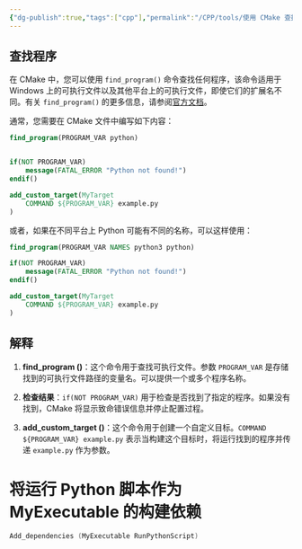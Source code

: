 ```yaml
---
{"dg-publish":true,"tags":["cpp"],"permalink":"/CPP/tools/使用 CMake 查找并运行程序/","dgPassFrontmatter":true,"noteIcon":"","created":"2024-07-12T03:30:29.065+08:00","updated":"2024-07-12T03:34:02.384+08:00"}
---
```




## 查找程序

在 CMake 中，您可以使用 `find_program()` 命令查找任何程序，该命令适用于 Windows 上的可执行文件以及其他平台上的可执行文件，即使它们的扩展名不同。有关 `find_program()` 的更多信息，请参阅[官方文档](https://cmake.org/cmake/help/latest/command/find_program.html)。

通常，您需要在 CMake 文件中编写如下内容：

```cmake
find_program(PROGRAM_VAR python)


if(NOT PROGRAM_VAR)
    message(FATAL_ERROR "Python not found!")
endif()

add_custom_target(MyTarget
    COMMAND ${PROGRAM_VAR} example.py
)
```

或者，如果在不同平台上 Python 可能有不同的名称，可以这样使用：

```cmake
find_program(PROGRAM_VAR NAMES python3 python)

if(NOT PROGRAM_VAR)
    message(FATAL_ERROR "Python not found!")
endif()

add_custom_target(MyTarget
    COMMAND ${PROGRAM_VAR} example.py
)
```

## 解释

1. **find_program ()**：这个命令用于查找可执行文件。参数 `PROGRAM_VAR` 是存储找到的可执行文件路径的变量名。可以提供一个或多个程序名称。

2. **检查结果**：`if(NOT PROGRAM_VAR)` 用于检查是否找到了指定的程序。如果没有找到，CMake 将显示致命错误信息并停止配置过程。

3. **add_custom_target ()**：这个命令用于创建一个自定义目标。`COMMAND ${PROGRAM_VAR} example.py` 表示当构建这个目标时，将运行找到的程序并传递 `example.py` 作为参数。

# 将运行 Python 脚本作为 MyExecutable 的构建依赖

```cpp
Add_dependencies (MyExecutable RunPythonScript)
```
